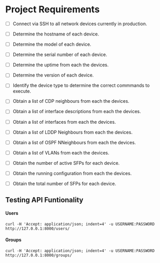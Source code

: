 # Project Requirements

- [ ] Connect via SSH to all network devices currently in production.
- [ ] Determine the hostname of each device.
- [ ] Determine the model of each device.
- [ ] Determine the serial number of each device.
- [ ] Determine the uptime from each the devices.
- [ ] Determine the version of each device.
- [ ] Identify the device type to determine the correct commmands to execute.
- [ ] Obtain a list of CDP neighbours from each the devices.
- [ ] Obtain a list of interface descriptions from each the devices.
- [ ] Obtain a list of interfaces from each the devices.
- [ ] Obtain a list of LDDP Neighbours from each the devices.
- [ ] Obtain a list of OSPF NNeighbours from each the devices.
- [ ] Obtain a list of VLANs from each the devices.
- [ ] Obtain the number of active SFPs for each device.
- [ ] Obtain the running configuration from each the devices.
- [ ] Obtain the total number of SFPs for each device.


## Testing API Funtionality

#### Users

```shell
curl -H 'Accept: application/json; indent=4' -u USERNAME:PASSWORD http://127.0.0.1:8000/users/
```

#### Groups

```shell
curl -H 'Accept: application/json; indent=4' -u USERNAME:PASSWORD http://127.0.0.1:8000/groups/
```
